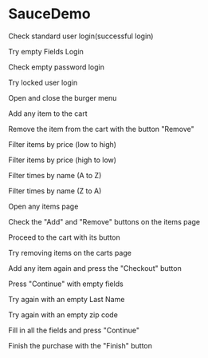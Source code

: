 # SauceDemo
Check standard user login(successful login)

Try empty Fields Login

Check empty password login

Try locked user login

Open and close the burger menu

Add any item to the cart

Remove the item from the cart with the button "Remove"

Filter items by price (low to high)

Filter items by price (high to low)

Filter times by name (A to Z)

Filter times by name (Z to A)

Open any items page

Check the "Add" and "Remove" buttons on the items page

Proceed to the cart with its button

Try removing items on the carts page

Add any item again and press the "Checkout" button

Press "Continue" with empty fields

Try again with an empty Last Name

Try again with an empty zip code

Fill in all the fields and press "Continue"

Finish the purchase with the "Finish" button
